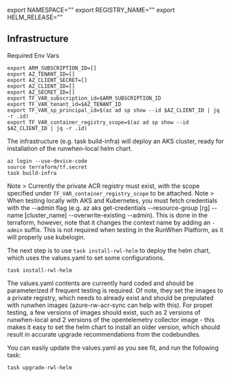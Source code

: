 export NAMESPACE=""
export REGISTRY_NAME=""
export HELM_RELEASE=""

## Infrastructure

Required Env Vars
```
export ARM_SUBSCRIPTION_ID=[]
export AZ_TENANT_ID=[]
export AZ_CLIENT_SECRET=[]
export AZ_CLIENT_ID=[]
export AZ_SECRET_ID=[]
export TF_VAR_subscription_id=$ARM_SUBSCRIPTION_ID
export TF_VAR_tenant_id=$AZ_TENANT_ID
export TF_VAR_sp_principal_id=$(az ad sp show --id $AZ_CLIENT_ID | jq -r .id)
export TF_VAR_container_registry_scope=$(az ad sp show --id $AZ_CLIENT_ID | jq -r .id)

```

The infrastructure (e.g. task build-infra) will deploy an AKS cluster, ready for installation of the runwhen-local helm chart. 

```
az login --use-device-code
source terraform/tf.secret
task build-infra
```
Note > Currently the private ACR registry must exist, with the scope specified under `TF_VAR_container_registry_scope` to be attached. 
Note > When testing locally with AKS and Kubernetes, you must fetch credentials with the --admin flag (e.g. az aks get-credentials --resource-group [rg] --name [cluster_name] --overwrite-existing --admin). This is done in the terraform, however, note that it changes the context name by adding an `-admin` suffix. This is not required when testing in the RunWhen Platform, as it will properly use kubelogin. 

The next step is to use `task install-rwl-helm` to deploy the helm chart, which uses the values.yaml to set some configurations. 
```
task install-rwl-helm
```

The values.yaml contents are currently hard coded and should be parameterized if frequent testing is required. Of note, they set the images to a private registry, 
which needs to already exist and should be prepulated with runwhen images (azure-rw-acr-sync can help with this). For propet testing, 
a few versions of images should exist, such as 2 versions of runwhen-local and 2 versions of the opentelemetry collector image - this makes it 
easy to set the helm chart to install an older version, which should result in accurate upgrade recommendations from the codebundles. 

You can easily update the values.yaml as you see fit, and run the following task: 
```
task upgrade-rwl-helm
```

